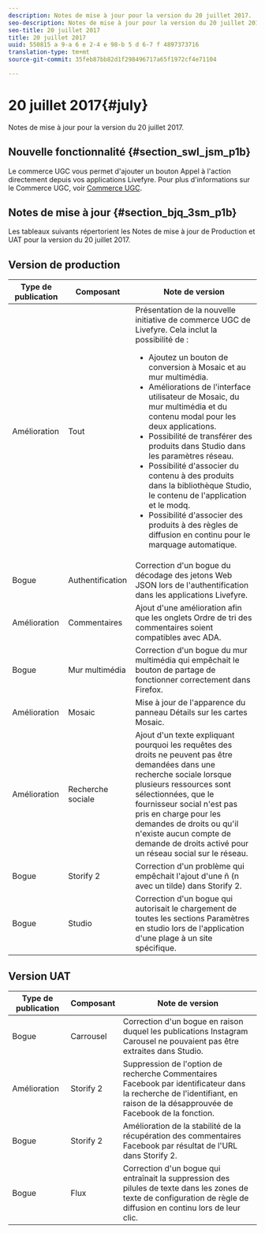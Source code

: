 ```yaml
---
description: Notes de mise à jour pour la version du 20 juillet 2017.
seo-description: Notes de mise à jour pour la version du 20 juillet 2017.
seo-title: 20 juillet 2017
title: 20 juillet 2017
uuid: 550815 a 9-a 6 e 2-4 e 98-b 5 d 6-7 f 4897373716
translation-type: tm+mt
source-git-commit: 35feb87bb82d1f298496717a65f1972cf4e71104

---
```



# 20 juillet 2017{#july}

Notes de mise à jour pour la version du 20 juillet 2017.

## Nouvelle fonctionnalité {#section_swl_jsm_p1b}

Le commerce UGC vous permet d&#39;ajouter un bouton Appel à l&#39;action directement depuis vos applications Livefyre. Pour plus d&#39;informations sur le Commerce UGC, voir [Commerce UGC](../../../c-features-livefyre/c-ugc-commerce.md#c_ugc_commerce).

## Notes de mise à jour {#section_bjq_3sm_p1b}

Les tableaux suivants répertorient les Notes de mise à jour de Production et UAT pour la version du 20 juillet 2017.

## Version de production

| Type de publication | Composant | Note de version |
|--- |--- |--- |
| Amélioration | Tout | Présentation de la nouvelle initiative de commerce UGC de Livefyre. Cela inclut la possibilité de : <br><ul><li>Ajoutez un bouton de conversion à Mosaic et au mur multimédia. </li><li>Améliorations de l&#39;interface utilisateur de Mosaic, du mur multimédia et du contenu modal pour les deux applications. </li><li>Possibilité de transférer des produits dans Studio dans les paramètres réseau.</li><li> Possibilité d&#39;associer du contenu à des produits dans la bibliothèque Studio, le contenu de l&#39;application et le modq.</li><li> Possibilité d&#39;associer des produits à des règles de diffusion en continu pour le marquage automatique.</li></ul> |
| Bogue | Authentification | Correction d&#39;un bogue du décodage des jetons Web JSON lors de l&#39;authentification dans les applications Livefyre. |
| Amélioration | Commentaires | Ajout d&#39;une amélioration afin que les onglets Ordre de tri des commentaires soient compatibles avec ADA. |
| Bogue | Mur multimédia | Correction d&#39;un bogue du mur multimédia qui empêchait le bouton de partage de fonctionner correctement dans Firefox. |
| Amélioration | Mosaic | Mise à jour de l&#39;apparence du panneau Détails sur les cartes Mosaic. |
| Amélioration | Recherche sociale | Ajout d&#39;un texte expliquant pourquoi les requêtes des droits ne peuvent pas être demandées dans une recherche sociale lorsque plusieurs ressources sont sélectionnées, que le fournisseur social n&#39;est pas pris en charge pour les demandes de droits ou qu&#39;il n&#39;existe aucun compte de demande de droits activé pour un réseau social sur le réseau. |
| Bogue | Storify 2 | Correction d&#39;un problème qui empêchait l&#39;ajout d&#39;une ñ (n avec un tilde) dans Storify 2. |
| Bogue | Studio | Correction d&#39;un bogue qui autorisait le chargement de toutes les sections Paramètres en studio lors de l&#39;application d&#39;une plage à un site spécifique. |


## Version UAT

| **Type de publication** | **Composant** | **Note de version** |
|---|---|---|
| Bogue | Carrousel | Correction d&#39;un bogue en raison duquel les publications Instagram Carousel ne pouvaient pas être extraites dans Studio. |
| Amélioration | Storify 2 | Suppression de l&#39;option de recherche Commentaires Facebook par identificateur dans la recherche de l&#39;identifiant, en raison de la désapprouvée de Facebook de la fonction. |
| Bogue | Storify 2 | Amélioration de la stabilité de la récupération des commentaires Facebook par résultat de l&#39;URL dans Storify 2. |
| Bogue | Flux | Correction d&#39;un bogue qui entraînait la suppression des pilules de texte dans les zones de texte de configuration de règle de diffusion en continu lors de leur clic. |


